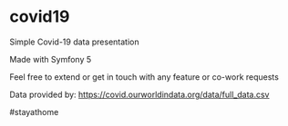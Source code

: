 # covid19
Simple Covid-19 data presentation

Made with Symfony 5

Feel free to extend or get in touch with any feature or co-work requests 

Data provided by: https://covid.ourworldindata.org/data/full_data.csv

#stayathome
